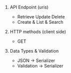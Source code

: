 1. API Endpoint (uris)
    - Retrieve Update Delete
    - Create & List & Search

2. HTTP methods (client side)
    - GET

3. Data Types & Validation
    - JSON -> Serializer
    - Validation -> Serializer